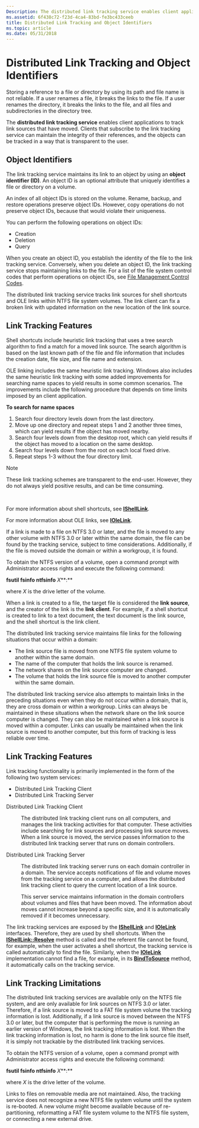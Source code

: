 ```yaml
---
Description: The distributed link tracking service enables client applications to track link sources that have moved.
ms.assetid: 6f438c72-f23d-4ca4-83bd-fe3bc433ceeb
title: Distributed Link Tracking and Object Identifiers
ms.topic: article
ms.date: 05/31/2018
---
```


# Distributed Link Tracking and Object Identifiers

Storing a reference to a file or directory by using its path and file name is not reliable. If a user renames a file, it breaks the links to the file. If a user renames the directory, it breaks the links to the file, and all files and subdirectories in the directory tree.

The **distributed link tracking service** enables client applications to track link sources that have moved. Clients that subscribe to the link tracking service can maintain the integrity of their references, and the objects can be tracked in a way that is transparent to the user.

## Object Identifiers

The link tracking service maintains its link to an object by using an **object identifier (ID)**. An object ID is an optional attribute that uniquely identifies a file or directory on a volume.

An index of all object IDs is stored on the volume. Rename, backup, and restore operations preserve object IDs. However, copy operations do not preserve object IDs, because that would violate their uniqueness.

You can perform the following operations on object IDs:

-   Creation
-   Deletion
-   Query

When you create an object ID, you establish the identity of the file to the link tracking service. Conversely, when you delete an object ID, the link tracking service stops maintaining links to the file. For a list of the file system control codes that perform operations on object IDs, see [File Management Control Codes](file-management-control-codes.md).

The distributed link tracking service tracks link sources for shell shortcuts and OLE links within NTFS file system volumes. The link client can fix a broken link with updated information on the new location of the link source.

## Link Tracking Features

Shell shortcuts include heuristic link tracking that uses a tree search algorithm to find a match for a moved link source. The search algorithm is based on the last known path of the file and file information that includes the creation date, file size, and file name and extension.

OLE linking includes the same heuristic link tracking. Windows also includes the same heuristic link tracking with some added improvements for searching name spaces to yield results in some common scenarios. The improvements include the following procedure that depends on time limits imposed by an client application.

**To search for name spaces**

1.  Search four directory levels down from the last directory.
2.  Move up one directory and repeat steps 1 and 2 another three times, which can yield results if the object has moved nearby.
3.  Search four levels down from the desktop root, which can yield results if the object has moved to a location on the same desktop.
4.  Search four levels down from the root on each local fixed drive.
5.  Repeat steps 1-3 without the four directory limit.

> [!Note]  
> These link tracking schemes are transparent to the end-user. However, they do not always yield positive results, and can be time consuming.

 

For more information about shell shortcuts, see [**IShellLink**](https://docs.microsoft.com/windows/desktop/api/shobjidl_core/nn-shobjidl_core-ishelllinka).

For more information about OLE links, see [**IOleLink**](https://msdn.microsoft.com/en-us/library/ms682297(v=VS.85).aspx).

If a link is made to a file on NTFS 3.0 or later, and the file is moved to any other volume with NTFS 3.0 or later within the same domain, the file can be found by the tracking service, subject to time considerations. Additionally, if the file is moved outside the domain or within a workgroup, it is found.

To obtain the NTFS version of a volume, open a command prompt with Administrator access rights and execute the following command:

**fsutil fsinfo ntfsinfo** *X***:**

where *X* is the drive letter of the volume.

When a link is created to a file, the target file is considered the **link source**, and the creator of the link is the **link client**. For example, if a shell shortcut is created to link to a text document, the text document is the link source, and the shell shortcut is the link client.

The distributed link tracking service maintains file links for the following situations that occur within a domain:

-   The link source file is moved from one NTFS file system volume to another within the same domain.
-   The name of the computer that holds the link source is renamed.
-   The network shares on the link source computer are changed.
-   The volume that holds the link source file is moved to another computer within the same domain.

The distributed link tracking service also attempts to maintain links in the preceding situations even when they do not occur within a domain, that is, they are cross domain or within a workgroup. Links can always be maintained in these situations when the network share on the link source computer is changed. They can also be maintained when a link source is moved within a computer. Links can usually be maintained when the link source is moved to another computer, but this form of tracking is less reliable over time.

## Link Tracking Features

Link tracking functionality is primarily implemented in the form of the following two system services:

-   Distributed Link Tracking Client
-   Distributed Link Tracking Server

<dl> <dt>

<span id="Distributed_Link_Tracking_Client"></span><span id="distributed_link_tracking_client"></span><span id="DISTRIBUTED_LINK_TRACKING_CLIENT"></span>Distributed Link Tracking Client
</dt> <dd>

The distributed link tracking client runs on all computers, and manages the link tracking activities for that computer. These activities include searching for link sources and processing link source moves. When a link source is moved, the service passes information to the distributed link tracking server that runs on domain controllers.

</dd> <dt>

<span id="Distributed_Link_Tracking_Server"></span><span id="distributed_link_tracking_server"></span><span id="DISTRIBUTED_LINK_TRACKING_SERVER"></span>Distributed Link Tracking Server
</dt> <dd>

The distributed link tracking server runs on each domain controller in a domain. The service accepts notifications of file and volume moves from the tracking service on a computer, and allows the distributed link tracking client to query the current location of a link source.

This server service maintains information in the domain controllers about volumes and files that have been moved. The information about moves cannot increase beyond a specific size, and it is automatically removed if it becomes unnecessary.

</dd> </dl>

The link tracking services are exposed by the [**IShellLink**](https://docs.microsoft.com/windows/desktop/api/shobjidl_core/nn-shobjidl_core-ishelllinka) and [**IOleLink**](https://msdn.microsoft.com/en-us/library/ms682297(v=VS.85).aspx) interfaces. Therefore, they are used by shell shortcuts. When the [**IShellLink::Resolve**](https://docs.microsoft.com/windows/desktop/api/shobjidl_core/nf-shobjidl_core-ishelllinka-resolve) method is called and the referent file cannot be found, for example, when the user activates a shell shortcut, the tracking service is called automatically to find the file. Similarly, when the [**IOleLink**](https://msdn.microsoft.com/en-us/library/ms682297(v=VS.85).aspx) implementation cannot find a file, for example, in its [**BindToSource**](https://docs.microsoft.com/windows/desktop/api/oleidl/nf-oleidl-iolelink-bindtosource) method, it automatically calls on the tracking service.

## Link Tracking Limitations

The distributed link tracking services are available only on the NTFS file system, and are only available for link sources on NTFS 3.0 or later. Therefore, if a link source is moved to a FAT file system volume the tracking information is lost. Additionally, if a link source is moved between the NTFS 3.0 or later, but the computer that is performing the move is running an earlier version of Windows, the link tracking information is lost. When the link tracking information is lost, no harm is done to the link source file itself, it is simply not trackable by the distributed link tracking services.

To obtain the NTFS version of a volume, open a command prompt with Administrator access rights and execute the following command:

**fsutil fsinfo ntfsinfo** *X***:**

where *X* is the drive letter of the volume.

Links to files on removable media are not maintained. Also, the tracking service does not recognize a new NTFS file system volume until the system is re-booted. A new volume might become available because of re-partitioning, reformatting a FAT file system volume to the NTFS file system, or connecting a new external drive.

 

 



